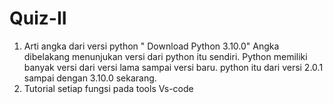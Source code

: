 # Quiz-II
1. Arti angka dari versi python " Download Python 3.10.0"
  Angka dibelakang menunjukan versi dari python itu sendiri. Python memiliki banyak versi dari versi lama sampai versi baru. python itu dari versi 2.0.1 sampai dengan 3.10.0 sekarang.
2. Tutorial setiap fungsi pada tools Vs-code
   
